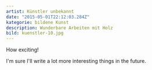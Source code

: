 ```yaml
---
artist: Künstler unbekannt
date: "2015-05-01T22:12:03.284Z"
kategorie: bildene Kunst
description: Wunderbare Arbeiten mit Holz
bild: kuenstler-10.jpg
---
```


How exciting!

I'm sure I'll write a lot more interesting things in the future.



